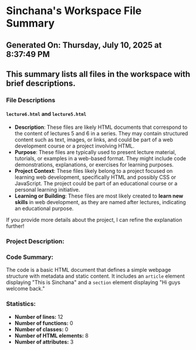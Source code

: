 # Sinchana's Workspace File Summary
## Generated On: Thursday, July 10, 2025 at 8:37:49 PM
This summary lists all files in the workspace with brief descriptions.
---
### File Descriptions

#### `lecture6.html` and `lecture5.html`
- **Description**: These files are likely HTML documents that correspond to the content of lectures 5 and 6 in a series. They may contain structured content such as text, images, or links, and could be part of a web development course or a project involving HTML.
- **Purpose**: These files are typically used to present lecture material, tutorials, or examples in a web-based format. They might include code demonstrations, explanations, or exercises for learning purposes.
- **Project Context**: These files likely belong to a project focused on learning web development, specifically HTML and possibly CSS or JavaScript. The project could be part of an educational course or a personal learning initiative.
- **Learning or Building**: These files are most likely created to **learn new skills** in web development, as they are named after lectures, indicating an educational purpose. 

If you provide more details about the project, I can refine the explanation further! 
### Project Description:
 ### Code Summary:
The code is a basic HTML document that defines a simple webpage structure with metadata and static content. It includes an `article` element displaying "This is Sinchana" and a `section` element displaying "Hi guys welcome back."

### Statistics:
- **Number of lines:** 12  
- **Number of functions:** 0  
- **Number of classes:** 0  
- **Number of HTML elements:** 8  
- **Number of attributes:** 3
